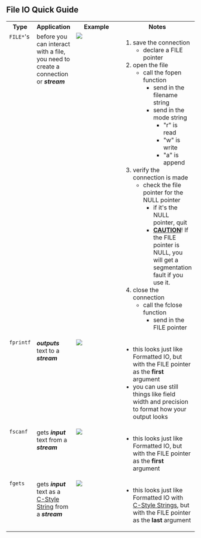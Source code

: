 <style>
    table{
        width:100%;
    }
    td{
        vertical-align: top;
    }
    img{
        height: auto;
        max-width: 100%;
    }
</style>

<h2>File IO Quick Guide</h2>
<table>
    <tr>
        <th>Type</th>
        <th>Application</th>
        <th style="width:40%">Example</th>
        <th style="width:35%">Notes</th>
    </tr>
    <tr>
        <td><code>FILE*</code>'s</td>
        <td>before you can interact with a file, you need to create a connection or <strong><em>stream</em></strong></td>
        <td><img src="https://github.com/user-attachments/assets/d858a786-ec2f-4612-93fe-439b5bceee30"></td>
        <td><ol>
            <li>save the connection
                <ul><li>declare a FILE pointer</li></ul>
            </li>
            <li>open the file
                <ul><li>call the fopen function<br>
                        <ul><li>send in the filename string</li>
                            <li>send in the mode string
                                <ul><li>"r" is read</li>
                                    <li>"w" is write</li>
                                    <li>"a" is append</li>
                                </ul>
                            </li>
                       </ul>
                  </li></ul>
             </li>
             <li>verify the connection is made
                 <ul><li>check the file pointer for the NULL pointer
                         <ul><li>if it's the NULL pointer, quit</li>
                             <li><u><strong>CAUTION</strong></u>! If the FILE pointer is NULL, you will get a segmentation fault if you use it.</li>
                         </ul>
                 </li></ul>
             </li>
             <li>close the connection
                 <ul><li>call the fclose function
                         <ul><li>send in the FILE pointer</li></ul>
                 </li></ul>
             </li>
        </ol></td>
    </tr>
    <tr>
        <td><code>fprintf</code></td>
        <td><strong><em>outputs</em></strong> text to a <strong><em>stream</em></strong></td>
        <td><img src="https://github.com/user-attachments/assets/f689dd44-ed15-48ba-9e4a-241cf882c153"></td>
        <td><ul>
            <li>this looks just like Formatted IO, but with the FILE pointer as the <strong>first</strong> argument</li>
            <li>you can use still things like field width and precision to format how your output looks</li></ul>
        </td>
    </tr>
    <tr>
        <td><code>fscanf</code></td>
        <td>gets <strong><em>input</em></strong> text from a <strong><em>stream</em></strong></td>
        <td><img src="https://github.com/user-attachments/assets/51af4c38-d26b-49b2-9f05-ca1f673f70c4"></td>
        <td><ul>
            <li>this looks just like Formatted IO, but with the FILE pointer as the <strong>first</strong> argument</li></ul>
        </td>
    </tr>
    <tr>
        <td><code>fgets</code></td>
        <td>gets <strong><em>input</em></strong> text as a <a href="https://erinkeith.github.io/135/topics/strings#fgets">C-Style String</a> from a <strong><em>stream</em></strong></td>
        <td><img src="https://github.com/user-attachments/assets/4d6efcea-fae2-44b1-9427-e2c14404934e"></td>
        <td><ul>
            <li>this looks just like Formatted IO with <a href="https://erinkeith.github.io/135/topics/strings#fgets">C-Style Strings</a>, but with the FILE pointer as the <strong>last</strong> argument</li></ul>
        </td>
    </tr>
</table>
